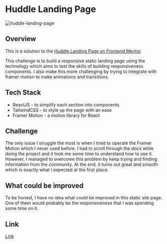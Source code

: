 
# Huddle Landing Page

![huddle-landing-page](https://i.ibb.co/CwqB0J6/Screen-Shot-2567-08-28-at-01-10-25.png)



## Overview

This is a solution to the [Huddle Landing Page on Frontend Mentor](https://www.frontendmentor.io/challenges/huddle-landing-page-with-alternating-feature-blocks-5ca5f5981e82137ec91a5100) 

This challenge is to build a responsive static landing page using the technology which aims to test the skills of building responsiveness components. I also make this more challenging by trying to integrate with framer motion to make animations and transitions.
## Tech Stack
- ReactJS - to simplify each section into components
- TailwindCSS - to style up the page with an ease
- Framer Motion - a motion library for React
## Challenge
The only issue I struggle the most is when I tried to operate the Framer Motion which I never used before. I had to scroll through the docs while doing the project and it took me some time to understand how to use it. However, I managed to overcome this problem by keep trying and finding information from the community. At the end, it turns out great and smooth which is exactly what I expected at the first place.
## What could be improved

To be honest, I have no idea what could be improved in this static site page. One of them would probably be the responsiveness that I was spending some time on it.
## Link
[Link](https://huddle-landing-page-ashen-six.vercel.app/)
